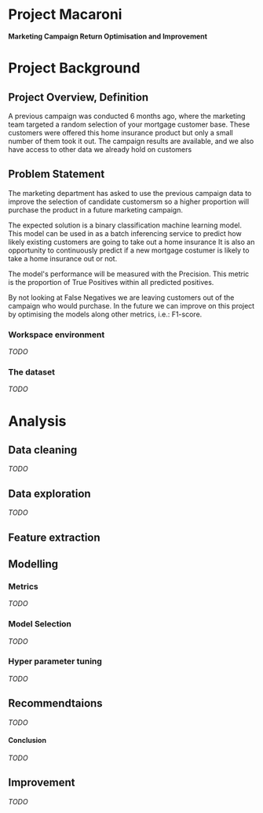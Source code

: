 # Project Macaroni
__Marketing Campaign Return Optimisation and Improvement__


# Project Background
## Project Overview, Definition
A previous campaign was conducted 6 months ago, where the marketing team targeted a random selection of your mortgage customer base. These customers were offered this home insurance
product but only a small number of them took it out.
The campaign results are available, and we also have access to other data we already hold on customers

## Problem Statement
The marketing department has asked to use the previous campaign data to improve the selection of candidate customersm so a higher proportion will purchase the product in a future marketing campaign.

The expected solution is a binary classification machine learning model.
This model can be used in as a batch inferencing service to predict how likely existing customers are going to take out a home insurance
It is also an opportunity to continuously predict if a new mortgage costumer is likely to take a home insurance out or not.

The model's performance will be measured with the Precision. This metric is the proportion of True Positives within all predicted positives.

By not looking at False Negatives we are leaving customers out of the campaign who would purchase.
In the future we can improve on this project by optimising the models along other metrics, i.e.: F1-score.

### Workspace environment
_TODO_

### The dataset
_TODO_

# Analysis
## Data cleaning
_TODO_

## Data exploration
_TODO_

## Feature extraction
## Modelling
### Metrics
_TODO_

### Model Selection
_TODO_


### Hyper parameter tuning
_TODO_


## Recommendtaions
_TODO_

#### Conclusion
_TODO_

## Improvement
_TODO_